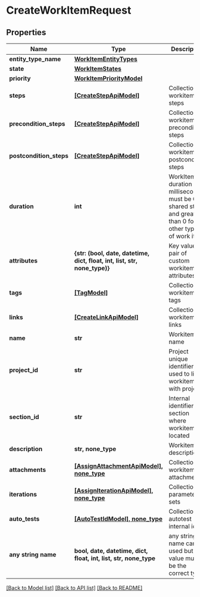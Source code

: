 # CreateWorkItemRequest


## Properties
Name | Type | Description | Notes
------------ | ------------- | ------------- | -------------
**entity_type_name** | [**WorkItemEntityTypes**](WorkItemEntityTypes.md) |  | 
**state** | [**WorkItemStates**](WorkItemStates.md) |  | 
**priority** | [**WorkItemPriorityModel**](WorkItemPriorityModel.md) |  | 
**steps** | [**[CreateStepApiModel]**](CreateStepApiModel.md) | Collection of workitem steps | 
**precondition_steps** | [**[CreateStepApiModel]**](CreateStepApiModel.md) | Collection of workitem precondition steps | 
**postcondition_steps** | [**[CreateStepApiModel]**](CreateStepApiModel.md) | Collection of workitem postcondition steps | 
**duration** | **int** | WorkItem duration in milliseconds, must be 0 for shared steps and greater than 0 for the other types of work items | 
**attributes** | **{str: (bool, date, datetime, dict, float, int, list, str, none_type)}** | Key value pair of custom workitem attributes | 
**tags** | [**[TagModel]**](TagModel.md) | Collection of workitem tags | 
**links** | [**[CreateLinkApiModel]**](CreateLinkApiModel.md) | Collection of workitem links | 
**name** | **str** | Workitem name | 
**project_id** | **str** | Project unique identifier - used to link workitem with project | 
**section_id** | **str** | Internal identifier of section where workitem is located | 
**description** | **str, none_type** | Workitem description | [optional] 
**attachments** | [**[AssignAttachmentApiModel], none_type**](AssignAttachmentApiModel.md) | Collection of workitem attachments | [optional] 
**iterations** | [**[AssignIterationApiModel], none_type**](AssignIterationApiModel.md) | Collection of parameter sets | [optional] 
**auto_tests** | [**[AutoTestIdModel], none_type**](AutoTestIdModel.md) | Collection of autotest internal ids | [optional] 
**any string name** | **bool, date, datetime, dict, float, int, list, str, none_type** | any string name can be used but the value must be the correct type | [optional]

[[Back to Model list]](../README.md#documentation-for-models) [[Back to API list]](../README.md#documentation-for-api-endpoints) [[Back to README]](../README.md)


